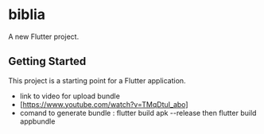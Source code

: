 # biblia

A new Flutter project.

## Getting Started

This project is a starting point for a Flutter application.

- link to video for upload bundle
- [https://www.youtube.com/watch?v=TMqDtuI_abo]
- comand to generate bundle :  flutter build apk --release then flutter build appbundle

